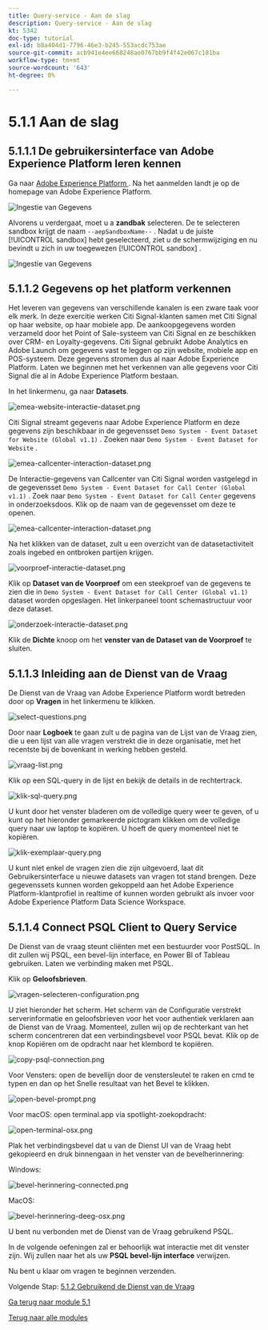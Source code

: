 ```yaml
---
title: Query-service - Aan de slag
description: Query-service - Aan de slag
kt: 5342
doc-type: tutorial
exl-id: b8a404d1-7796-46e3-b245-553acdc753ae
source-git-commit: acb941e4ee668248ae0767bb9f4f42e067c181ba
workflow-type: tm+mt
source-wordcount: '643'
ht-degree: 0%

---
```


# 5.1.1 Aan de slag

## 5.1.1.1 De gebruikersinterface van Adobe Experience Platform leren kennen

Ga naar [ Adobe Experience Platform ](https://experience.adobe.com/platform). Na het aanmelden landt je op de homepage van Adobe Experience Platform.

![ Ingestie van Gegevens ](./../../../modules/datacollection/module1.2/images/home.png)

Alvorens u verdergaat, moet u a **zandbak** selecteren. De te selecteren sandbox krijgt de naam ``--aepSandboxName--`` . Nadat u de juiste [!UICONTROL sandbox] hebt geselecteerd, ziet u de schermwijziging en nu bevindt u zich in uw toegewezen [!UICONTROL sandbox] .

![ Ingestie van Gegevens ](./../../../modules/datacollection/module1.2/images/sb1.png)


## 5.1.1.2 Gegevens op het platform verkennen

Het leveren van gegevens van verschillende kanalen is een zware taak voor elk merk. In deze exercitie werken Citi Signal-klanten samen met Citi Signal op haar website, op haar mobiele app. De aankoopgegevens worden verzameld door het Point of Sale-systeem van Citi Signal en ze beschikken over CRM- en Loyalty-gegevens. Citi Signal gebruikt Adobe Analytics en Adobe Launch om gegevens vast te leggen op zijn website, mobiele app en POS-systeem. Deze gegevens stromen dus al naar Adobe Experience Platform. Laten we beginnen met het verkennen van alle gegevens voor Citi Signal die al in Adobe Experience Platform bestaan.

In het linkermenu, ga naar **Datasets**.

![ emea-website-interactie-dataset.png ](./images/emea-website-interaction-dataset.png)

Citi Signal streamt gegevens naar Adobe Experience Platform en deze gegevens zijn beschikbaar in de gegevensset `Demo System - Event Dataset for Website (Global v1.1)` . Zoeken naar `Demo System - Event Dataset for Website` .

![ emea-callcenter-interaction-dataset.png ](./images/emea-website-interaction-dataset1.png)

De Interactie-gegevens van Callcenter van Citi Signal worden vastgelegd in de gegevensset `Demo System - Event Dataset for Call Center (Global v1.1)` . Zoek naar `Demo System - Event Dataset for Call Center` gegevens in onderzoeksdoos. Klik op de naam van de gegevensset om deze te openen.

![ emea-callcenter-interaction-dataset.png ](./images/emea-callcenter-interaction-dataset.png)

Na het klikken van de dataset, zult u een overzicht van de datasetactiviteit zoals ingebed en ontbroken partijen krijgen.

![ voorproef-interactie-dataset.png ](./images/preview-interaction-dataset.png)

Klik op **Dataset van de Voorproef** om een steekproef van de gegevens te zien die in `Demo System - Event Dataset for Call Center (Global v1.1)` dataset worden opgeslagen. Het linkerpaneel toont schemastructuur voor deze dataset.

![ onderzoek-interactie-dataset.png ](./images/explore-interaction-dataset.png)

Klik de **Dichte** knoop om het **venster van de Dataset van de Voorproef** te sluiten.

## 5.1.1.3 Inleiding aan de Dienst van de Vraag

De Dienst van de Vraag van Adobe Experience Platform wordt betreden door op **Vragen** in het linkermenu te klikken.

![ select-questions.png ](./images/select-queries.png)

Door naar **Logboek** te gaan zult u de pagina van de Lijst van de Vraag zien, die u een lijst van alle vragen verstrekt die in deze organisatie, met het recentste bij de bovenkant in werking hebben gesteld.

![ vraag-list.png ](./images/query-list.png)

Klik op een SQL-query in de lijst en bekijk de details in de rechtertrack.

![ klik-sql-query.png ](./images/click-sql-query.png)

U kunt door het venster bladeren om de volledige query weer te geven, of u kunt op het hieronder gemarkeerde pictogram klikken om de volledige query naar uw laptop te kopiëren. U hoeft de query momenteel niet te kopiëren.

![ klik-exemplaar-query.png ](./images/click-copy-query.png)

U kunt niet enkel de vragen zien die zijn uitgevoerd, laat dit Gebruikersinterface u nieuwe datasets van vragen tot stand brengen. Deze gegevenssets kunnen worden gekoppeld aan het Adobe Experience Platform-klantprofiel in realtime of kunnen worden gebruikt als invoer voor Adobe Experience Platform Data Science Workspace.

## 5.1.1.4 Connect PSQL Client to Query Service

De Dienst van de vraag steunt cliënten met een bestuurder voor PostSQL. In dit zullen wij PSQL, een bevel-lijn interface, en Power BI of Tableau gebruiken. Laten we verbinding maken met PSQL.

Klik op **Geloofsbrieven**.

![ vragen-selecteren-configuration.png ](./images/queries-select-configuration.png)

U ziet hieronder het scherm. Het scherm van de Configuratie verstrekt serverinformatie en geloofsbrieven voor het voor authentiek verklaren aan de Dienst van de Vraag. Momenteel, zullen wij op de rechterkant van het scherm concentreren dat een verbindingsbevel voor PSQL bevat. Klik op de knop Kopiëren om de opdracht naar het klembord te kopiëren.

![ copy-psql-connection.png ](./images/copy-psql-connection.png)

Voor Vensters: open de bevellijn door de venstersleutel te raken en cmd te typen en dan op het Snelle resultaat van het Bevel te klikken.

![ open-bevel-prompt.png ](./images/open-command-prompt.png)

Voor macOS: open terminal.app via spotlight-zoekopdracht:

![ open-terminal-osx.png ](./images/open-terminal-osx.png)

Plak het verbindingsbevel dat u van de Dienst UI van de Vraag hebt gekopieerd en druk binnengaan in het venster van de bevelherinnering:

Windows:

![ bevel-herinnering-connected.png ](./images/command-prompt-connected.png)

MacOS:

![ bevel-herinnering-deeg-osx.png ](./images/command-prompt-paste-osx.png)

U bent nu verbonden met de Dienst van de Vraag gebruikend PSQL.

In de volgende oefeningen zal er behoorlijk wat interactie met dit venster zijn. Wij zullen naar het als uw **PSQL bevel-lijn interface** verwijzen.

Nu bent u klaar om vragen te beginnen verzenden.

Volgende Stap: [ 5.1.2 Gebruikend de Dienst van de Vraag ](./ex2.md)

[Ga terug naar module 5.1](./query-service.md)

[Terug naar alle modules](../../../overview.md)
